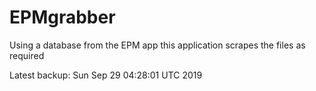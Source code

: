 # EPMgrabber
Using a database from the EPM app this application scrapes the files as required


Latest backup: Sun Sep 29 04:28:01 UTC 2019
